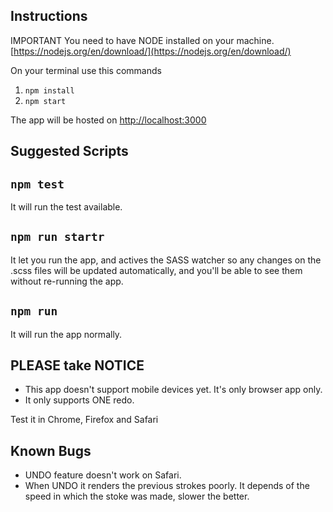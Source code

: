
## Instructions

IMPORTANT
You need to have NODE installed on your machine. [https://nodejs.org/en/download/](https://nodejs.org/en/download/)

On your terminal use this commands

1. `npm install`
2. `npm start`

The app will be hosted on [http://localhost:3000](http://localhost:3000) 

## Suggested Scripts

## `npm test`

It will run the test available.

## `npm run startr`

It let you run the app, and actives the SASS watcher so any changes on the .scss files will be updated automatically, and you'll be able to see them without re-running the app.

## `npm run`

It will run the app normally.


## PLEASE take NOTICE

- This app doesn't support mobile devices yet. It's only browser app only.
- It only supports ONE redo.

Test it in Chrome, Firefox and Safari

## Known Bugs

- UNDO feature doesn't work on Safari.
- When UNDO it renders the previous strokes poorly. It depends of the speed in which the stoke was made, slower the better.